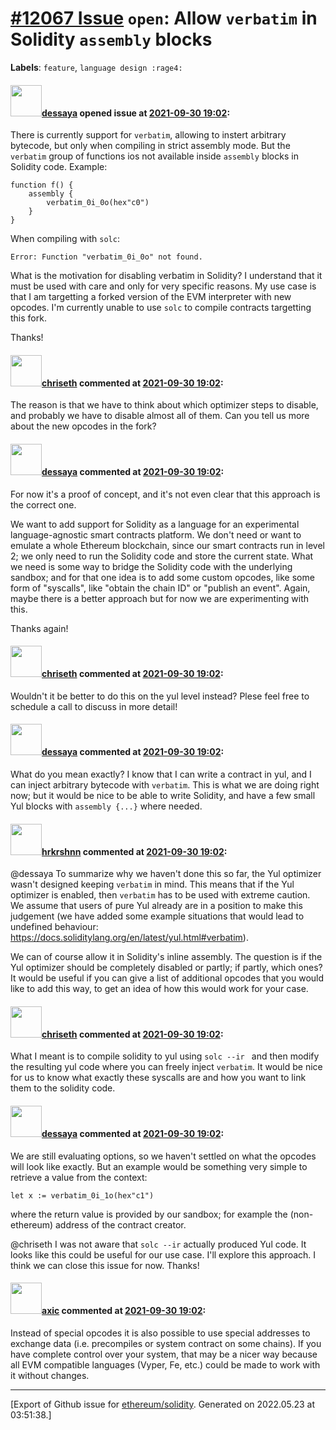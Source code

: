 # [\#12067 Issue](https://github.com/ethereum/solidity/issues/12067) `open`: Allow `verbatim` in Solidity `assembly` blocks
**Labels**: `feature`, `language design :rage4:`


#### <img src="https://avatars.githubusercontent.com/u/7060033?v=4" width="50">[dessaya](https://github.com/dessaya) opened issue at [2021-09-30 19:02](https://github.com/ethereum/solidity/issues/12067):

There is currently support for `verbatim`, allowing to instert arbitrary bytecode, but only when compiling in strict assembly mode. But the `verbatim` group of functions ios not available inside `assembly` blocks in Solidity code. Example:

```
function f() {
	assembly {
		verbatim_0i_0o(hex"c0")
	}
}
```

When compiling with `solc`:

```
Error: Function "verbatim_0i_0o" not found.
```

What is the motivation for disabling verbatim in Solidity? I understand that it must be used with care and only for very specific reasons. My use case is that I am targetting a forked version of the EVM interpreter with new opcodes. I'm currently unable to use `solc` to compile contracts targetting this fork.

Thanks!

#### <img src="https://avatars.githubusercontent.com/u/9073706?v=4" width="50">[chriseth](https://github.com/chriseth) commented at [2021-09-30 19:02](https://github.com/ethereum/solidity/issues/12067#issuecomment-933311063):

The reason is that we have to think about which optimizer steps to disable, and probably we have to disable almost all of them. Can you tell us more about the new opcodes in the fork?

#### <img src="https://avatars.githubusercontent.com/u/7060033?v=4" width="50">[dessaya](https://github.com/dessaya) commented at [2021-09-30 19:02](https://github.com/ethereum/solidity/issues/12067#issuecomment-941038134):

For now it's a proof of concept, and it's not even clear that this approach is the correct one.

We want to add support for Solidity as a language for an experimental language-agnostic smart contracts platform. We don't need or want to emulate a whole Ethereum blockchain, since our smart contracts run in level 2; we only need to run the Solidity code and store the current state. What we need is some way to bridge the Solidity code with the underlying sandbox; and for that one idea is to add some custom opcodes, like some form of "syscalls", like "obtain the chain ID" or "publish an event". Again, maybe there is a better approach but for now we are experimenting with this.

Thanks again!

#### <img src="https://avatars.githubusercontent.com/u/9073706?v=4" width="50">[chriseth](https://github.com/chriseth) commented at [2021-09-30 19:02](https://github.com/ethereum/solidity/issues/12067#issuecomment-941058814):

Wouldn't it be better to do this on the yul level instead? Plese feel free to schedule a call to discuss in more detail!

#### <img src="https://avatars.githubusercontent.com/u/7060033?v=4" width="50">[dessaya](https://github.com/dessaya) commented at [2021-09-30 19:02](https://github.com/ethereum/solidity/issues/12067#issuecomment-941104203):

What do you mean exactly? I know that I can write a contract in yul, and I can inject arbitrary bytecode with `verbatim`. This is what we are doing right now; but it would be nice to be able to write Solidity, and have a few small Yul blocks with `assembly {...}` where needed.

#### <img src="https://avatars.githubusercontent.com/u/13174375?u=52d702cb6bec53b561afa293cf9cd53ef7a63924&v=4" width="50">[hrkrshnn](https://github.com/hrkrshnn) commented at [2021-09-30 19:02](https://github.com/ethereum/solidity/issues/12067#issuecomment-941147693):

@dessaya To summarize why we haven't done this so far, the Yul optimizer wasn't designed keeping `verbatim` in mind. This means that if the Yul optimizer is enabled, then `verbatim` has to be used with extreme caution. We assume that users of pure Yul already are in a position to make this judgement (we have added some example situations that would lead to undefined behaviour: https://docs.soliditylang.org/en/latest/yul.html#verbatim).

We can of course allow it in Solidity's inline assembly. The question is if the Yul optimizer should be completely disabled or partly; if partly, which ones? It would be useful if you can give a list of additional opcodes that you would like to add this way, to get an idea of how this would work for your case.

#### <img src="https://avatars.githubusercontent.com/u/9073706?v=4" width="50">[chriseth](https://github.com/chriseth) commented at [2021-09-30 19:02](https://github.com/ethereum/solidity/issues/12067#issuecomment-941150458):

What I meant is to compile solidity to yul using `solc --ir ` and then modify the resulting yul code where you can freely inject `verbatim`. It would be nice for us to know what exactly these syscalls are and how you want to link them to the solidity code.

#### <img src="https://avatars.githubusercontent.com/u/7060033?v=4" width="50">[dessaya](https://github.com/dessaya) commented at [2021-09-30 19:02](https://github.com/ethereum/solidity/issues/12067#issuecomment-941185735):

We are still evaluating options, so we haven't settled on what the opcodes will look like exactly. But an example would be something very simple to retrieve a value from the context:

```
let x := verbatim_0i_1o(hex"c1")
```

where the return value is provided by our sandbox; for example the (non-ethereum) address of the contract creator.

@chriseth I was not aware that `solc --ir` actually produced Yul code. It looks like this could be useful for our use case. I'll explore this approach. I think we can close this issue for now. Thanks!

#### <img src="https://avatars.githubusercontent.com/u/20340?v=4" width="50">[axic](https://github.com/axic) commented at [2021-09-30 19:02](https://github.com/ethereum/solidity/issues/12067#issuecomment-941196737):

Instead of special opcodes it is also possible to use special addresses to exchange data (i.e. precompiles or system contract on some chains). If you have complete control over your system, that may be a nicer way because all EVM compatible languages (Vyper, Fe, etc.) could be made to work with it without changes.


-------------------------------------------------------------------------------



[Export of Github issue for [ethereum/solidity](https://github.com/ethereum/solidity). Generated on 2022.05.23 at 03:51:38.]
